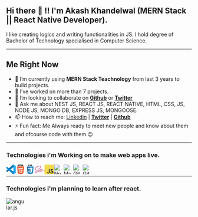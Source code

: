 ## Hi there 👋 !! I'm Akash Khandelwal (MERN Stack || React Native Developer).
I like creating logics and writing functionalities in JS. I hold degree of Bachelor of Technology specialised in Computer Science.

---

## Me Right Now
- 🔭 I’m currently using **MERN Stack Teachnology** from last 3 years to build projects.
- 🌱 I’ve worked on more than 7 projects.
-  👯 I’m looking to collaborate on [**Github**](https://github.com/aksh-22) or [**Twitter**](https://twitter.com/aksh__22)
-   💬 Ask me about NEST JS, REACT JS, REACT NATIVE, HTML, CSS, JS, NODE JS, MONGO DB, EXPRESS JS, MONGOOSE.
-   📫 How to reach me: [Linkedin](https://www.linkedin.com/in/ak2298/) |  [**Twitter**](https://twitter.com/aksh__22) | [**Github**](https://github.com/aksh-22)
-   ⚡ Fun fact: Me Always ready to meet new people and know about them and ofcourse code with them :wink:

---

### Technologies i'm Working on to make web apps live.
<img align="left" alt="Visual Studio Code" width="26px" height="26px" src="https://raw.githubusercontent.com/github/explore/80688e429a7d4ef2fca1e82350fe8e3517d3494d/topics/visual-studio-code/visual-studio-code.png" />
<img align="left" alt="HTML5" width="26px" height="26px" src="https://raw.githubusercontent.com/github/explore/80688e429a7d4ef2fca1e82350fe8e3517d3494d/topics/html/html.png" />
<img align="left" alt="CSS3" width="26px" height="26px" src="https://raw.githubusercontent.com/github/explore/80688e429a7d4ef2fca1e82350fe8e3517d3494d/topics/css/css.png" />
<img align="left" alt="Sass" width="26px" height="26px" src="https://raw.githubusercontent.com/github/explore/80688e429a7d4ef2fca1e82350fe8e3517d3494d/topics/sass/sass.png" />
<img align="left" alt="JavaScript" width="26px" height="26px" src="https://raw.githubusercontent.com/github/explore/80688e429a7d4ef2fca1e82350fe8e3517d3494d/topics/javascript/javascript.png" />
<img align="left" alt="Node.js" width="26px" height="26px" src="https://pluralsight.imgix.net/paths/path-icons/nodejs-601628d09d.png" />
<img align="left" alt="MongoDB" width="26px" height="26px" src="https://miro.medium.com/max/3200/1*DiNIG4Bfpm65_wwXf_JwMA.png" />
<img align="left" alt="Git" width="26px" height="26px" src="https://avatars3.githubusercontent.com/u/18133?s=200&v=4" />
<img align="left" alt="Git" width="26px" height="26px" src="https://user-images.githubusercontent.com/56211500/122650881-eede4680-d152-11eb-8fc1-b1d98a20acc9.png" />

<br />


---

### Technologies i'm planning to learn after react.
<img align="left" alt="angular.js" width="50px" height="40px" object-fit="cover" src="https://user-images.githubusercontent.com/56211500/117583209-8c416600-b123-11eb-86fb-81444160f8c4.jpg" />

